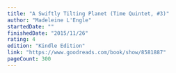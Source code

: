 ```yaml
---
title: "A Swiftly Tilting Planet (Time Quintet, #3)"
author: "Madeleine L'Engle"
startedDate: ""
finishedDate: "2015/11/26"
rating: 4
edition: "Kindle Edition"
link: "https://www.goodreads.com/book/show/8581887"
pageCount: 300
---
```



